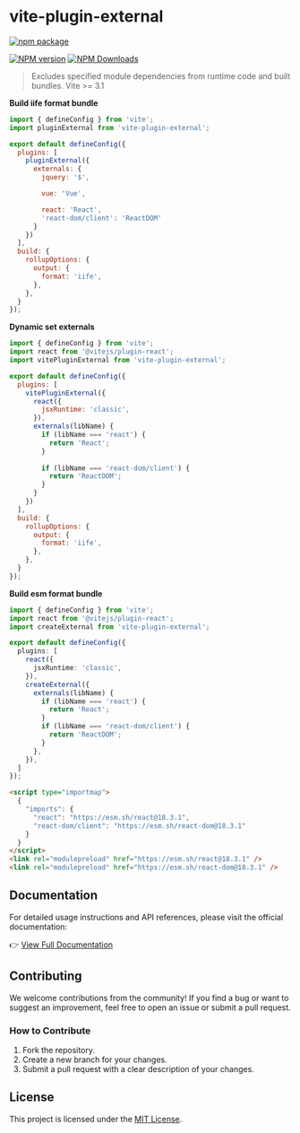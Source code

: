 # vite-plugin-external

[![npm package](https://nodei.co/npm/vite-plugin-external.png?downloads=true&downloadRank=true&stars=true)](https://www.npmjs.com/package/vite-plugin-external)

[![NPM version](https://img.shields.io/npm/v/vite-plugin-external.svg?style=flat)](https://npmjs.org/package/vite-plugin-external)
[![NPM Downloads](https://img.shields.io/npm/dm/vite-plugin-external.svg?style=flat)](https://npmjs.org/package/vite-plugin-external)

> Excludes specified module dependencies from runtime code and built bundles.
> Vite >= 3.1

**Build iife format bundle**

```js
import { defineConfig } from 'vite';
import pluginExternal from 'vite-plugin-external';

export default defineConfig({
  plugins: [
    pluginExternal({
      externals: {
        jquery: '$',

        vue: 'Vue',

        react: 'React',
        'react-dom/client': 'ReactDOM'
      }
    })
  ],
  build: {
    rollupOptions: {
      output: {
        format: 'iife',
      },
    },
  }
});
```

**Dynamic set externals**
```js
import { defineConfig } from 'vite';
import react from '@vitejs/plugin-react';
import vitePluginExternal from 'vite-plugin-external';

export default defineConfig({
  plugins: [
    vitePluginExternal({
      react({
        jsxRuntime: 'classic',
      }),
      externals(libName) {
        if (libName === 'react') {
          return 'React';
        }
        
        if (libName === 'react-dom/client') {
          return 'ReactDOM';
        }
      }
    })
  ],
  build: {
    rollupOptions: {
      output: {
        format: 'iife',
      },
    },
  }
});
```

**Build esm format bundle**

```ts
import { defineConfig } from 'vite';
import react from '@vitejs/plugin-react';
import createExternal from 'vite-plugin-external';

export default defineConfig({
  plugins: [
    react({
      jsxRuntime: 'classic',
    }),
    createExternal({
      externals(libName) {
        if (libName === 'react') {
          return 'React';
        }
        if (libName === 'react-dom/client') {
          return 'ReactDOM';
        }
      },
    }),
  ]
});
```

```html
<script type="importmap">
  {
    "imports": {
      "react": "https://esm.sh/react@18.3.1",
      "react-dom/client": "https://esm.sh/react-dom@18.3.1"
    }
  }
</script>
<link rel="modulepreload" href="https://esm.sh/react@18.3.1" />
<link rel="modulepreload" href="https://esm.sh/react-dom@18.3.1" />
```

## Documentation

For detailed usage instructions and API references, please visit the official documentation:

👉 [View Full Documentation](https://fengxinming.github.io/vite-plugins/plugins/vite-plugin-external/quick-start)

## Contributing

We welcome contributions from the community! If you find a bug or want to suggest an improvement, feel free to open an issue or submit a pull request.

### How to Contribute
1. Fork the repository.
2. Create a new branch for your changes.
3. Submit a pull request with a clear description of your changes.

## License

This project is licensed under the [MIT License](../../LICENSE).